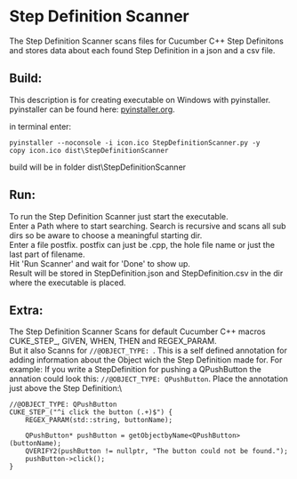 # Step Definition Scanner

The Step Definition Scanner scans files for Cucumber C++ Step Definitons and stores data about each found Step Definition in a json and a csv file.

## Build:
This description is for creating executable on Windows with pyinstaller.\
pyinstaller can be found here: [pyinstaller.org](https://www.pyinstaller.org/).

in terminal enter:
```
pyinstaller --noconsole -i icon.ico StepDefinitionScanner.py -y
copy icon.ico dist\StepDefinitionScanner
```

build will be in folder dist\StepDefinitionScanner

## Run:
To run the Step Definition Scanner just start the executable.\
Enter a Path where to start searching. Search is recursive and scans all sub dirs so be aware to choose a meaningful starting dir.\
Enter a file postfix. postfix can just be .cpp, the hole file name or just the last part of filename.\
Hit 'Run Scanner' and wait for 'Done' to show up.\
Result will be stored in StepDefinition.json and StepDefinition.csv in the dir where the executable is placed.

## Extra:
The Step Definition Scanner Scans for default Cucumber C++ macros CUKE_STEP_, GIVEN, WHEN, THEN and REGEX_PARAM.\
But it also Scanns for ```//@OBJECT_TYPE: ```. This is a self defined annotation for adding information about the Object wich the Step Definition made for. 
For example: If you write a StepDefinition for pushing a QPushButton the annation could look this: ```//@OBJECT_TYPE: QPushButton```. 
Place the annotation just above the Step Definition:\
```
//@OBJECT_TYPE: QPushButton
CUKE_STEP_("^i click the button (.+)$") {
	REGEX_PARAM(std::string, buttonName);

	QPushButton* pushButton = getObjectbyName<QPushButton>(buttonName);
	QVERIFY2(pushButton != nullptr, "The button could not be found.");
	pushButton->click();
}
```
